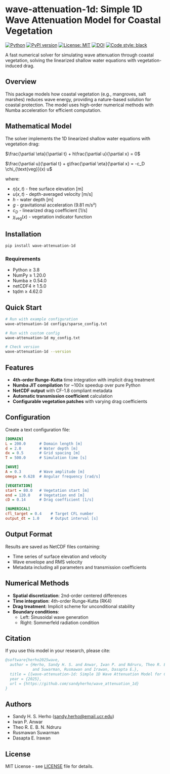 # wave-attenuation-1d: Simple 1D Wave Attenuation Model for Coastal Vegetation

[![Python](https://img.shields.io/badge/python-3.8%2B-blue.svg)](https://www.python.org/downloads/)
[![PyPI version](https://badge.fury.io/py/wave-attenuation-1d.svg)](https://badge.fury.io/py/wave-attenuation-1d)
[![License: MIT](https://img.shields.io/badge/License-MIT-yellow.svg)](https://opensource.org/licenses/MIT)
[![DOI](https://zenodo.org/badge/1029883701.svg)](https://doi.org/10.5281/zenodo.16729568)
[![Code style: black](https://img.shields.io/badge/code%20style-black-000000.svg)](https://github.com/psf/black)

A fast numerical solver for simulating wave attenuation through coastal vegetation, solving the linearized shallow water equations with vegetation-induced drag.

## Overview

This package models how coastal vegetation (e.g., mangroves, salt marshes) reduces wave energy, providing a nature-based solution for coastal protection. The model uses high-order numerical methods with Numba acceleration for efficient computation.

## Mathematical Model

The solver implements the 1D linearized shallow water equations with vegetation drag:

$\frac{\partial \eta}{\partial t} + h\frac{\partial u}{\partial x} = 0$

$\frac{\partial u}{\partial t} + g\frac{\partial \eta}{\partial x} = -c_D \chi_{\text{veg}}(x) u$

where:
- $\eta(x,t)$ - free surface elevation [m]
- $u(x,t)$ - depth-averaged velocity [m/s]  
- $h$ - water depth [m]
- $g$ - gravitational acceleration (9.81 m/s²)
- $c_D$ - linearized drag coefficient [1/s]
- $\chi_{\text{veg}}(x)$ - vegetation indicator function

## Installation

```bash
pip install wave-attenuation-1d
```

### Requirements

- Python ≥ 3.8
- NumPy ≥ 1.20.0
- Numba ≥ 0.54.0
- netCDF4 ≥ 1.5.0
- tqdm ≥ 4.62.0

## Quick Start

```bash
# Run with example configuration
wave-attenuation-1d configs/sparse_config.txt

# Run with custom config
wave-attenuation-1d my_config.txt

# Check version
wave-attenuation-1d --version
```

## Features

- **4th-order Runge-Kutta** time integration with implicit drag treatment
- **Numba JIT compilation** for ~100x speedup over pure Python
- **NetCDF output** with CF-1.8 compliant metadata
- **Automatic transmission coefficient** calculation
- **Configurable vegetation patches** with varying drag coefficients

## Configuration

Create a text configuration file:

```ini
[DOMAIN]
L = 200.0      # Domain length [m]
d = 2.0        # Water depth [m]
dx = 0.5       # Grid spacing [m]
T = 500.0      # Simulation time [s]

[WAVE]
A = 0.3        # Wave amplitude [m]
omega = 0.628  # Angular frequency [rad/s]

[VEGETATION]
start = 80.0   # Vegetation start [m]
end = 120.0    # Vegetation end [m]
cD = 0.14      # Drag coefficient [1/s]

[NUMERICAL]
cfl_target = 0.4    # Target CFL number
output_dt = 1.0     # Output interval [s]
```

## Output Format

Results are saved as NetCDF files containing:
- Time series of surface elevation and velocity
- Wave envelope and RMS velocity
- Metadata including all parameters and transmission coefficients

## Numerical Methods

- **Spatial discretization**: 2nd-order centered differences
- **Time integration**: 4th-order Runge-Kutta (RK4)
- **Drag treatment**: Implicit scheme for unconditional stability
- **Boundary conditions**: 
  - Left: Sinusoidal wave generation
  - Right: Sommerfeld radiation condition

## Citation

If you use this model in your research, please cite:

```bibtex
@software{herho2025wave,
  author = {Herho, Sandy H. S. and Anwar, Iwan P. and Ndruru, Theo R. E. B. N. 
            and Suwarman, Rusmawan and Irawan, Dasapta E.},
  title = {{wave-attenuation-1d: Simple 1D Wave Attenuation Model for Coastal Vegetation}},
  year = {2025},
  url = {https://github.com/sandyherho/wave_attenuation_1d}
}
```

## Authors

- Sandy H. S. Herho (sandy.herho@email.ucr.edu)
- Iwan P. Anwar
- Theo R. E. B. N. Ndruru  
- Rusmawan Suwarman
- Dasapta E. Irawan

## License

MIT License - see [LICENSE](LICENSE) file for details.
